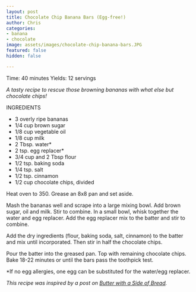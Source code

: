 ```yaml
---
layout: post
title: Chocolate Chip Banana Bars (Egg-free!)
author: Chris
categories:
- banana
- chocolate
image: assets/images/chocolate-chip-banana-bars.JPG
featured: false
hidden: false

---
```

Time: 40 minutes Yields: 12 servings

_A tasty recipe to rescue those browning bananas with what else but chocolate chips!_

INGREDIENTS

* 3 overly ripe bananas
* 1/4 cup brown sugar
* 1/8 cup vegetable oil
* 1/8 cup milk
* 2 Tbsp. water*
* 2 tsp. egg replacer*
* 3/4 cup and 2 Tbsp flour
* 1/2 tsp. baking soda
* 1/4 tsp. salt
* 1/2 tsp. cinnamon
* 1/2 cup chocolate chips, divided

Heat oven to 350. Grease an 8x8 pan and set aside.

Mash the bananas well and scrape into a large mixing bowl. Add brown sugar, oil and milk. Stir to combine. In a small bowl, whisk together the water and egg replacer. Add the egg replacer mix to the batter and stir to combine.

Add the dry ingredients (flour, baking soda, salt, cinnamon) to the batter and mix until incorporated. Then stir in half the chocolate chips.

Pour the batter into the greased pan. Top with remaining chocolate chips. Bake 18-22 minutes or until the bars pass the toothpick test.

\*If no egg allergies, one egg can be substituted for the water/egg replacer.

_This recipe was inspired by a post on_ [_Butter with a Side of Bread_](https://butterwithasideofbread.com/chocolate-chip-banana-bars/)_._ 